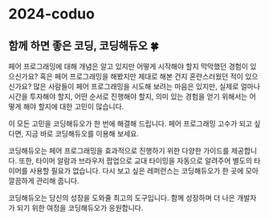 # 2024-coduo

## 함께 하면 좋은 코딩, 코딩해듀오 🍀

페어 프로그래밍에 대해 개념은 알고 있지만 어떻게 시작해야 할지 막막했던 경험이 있으신가요? 혹은 페어 프로그래밍을 해봤지만 제대로 해본 건지 혼란스러웠던 적이 있으신가요? 많은 사람들이 페어 프로그래밍을 시도해 보려는 마음은 있지만, 실제로 얼마나 시간을 투자해야 할지, 어떤 순서로 진행해야 할지, 의미 있는 경험을 얻기 위해서는 어떻게 해야 할지에 대한 고민이 많습니다.

이 모든 고민을 코딩해듀오가 한 번에 해결해 드립니다. 페어 프로그래밍 고수가 되고 싶다면, 지금 바로 코딩해듀오를 이용해 보세요.

코딩해듀오는 페어 프로그래밍을 효과적으로 진행하기 위한 다양한 가이드를 제공합니다. 또한, 타이머 알람과 브라우저 팝업으로 교대 타이밍을 자동으로 알려주어 별도의 타이머를 사용할 필요가 없습니다. 다시 보고 싶은 레퍼런스는 코딩해듀오가 한 곳에 모아 깔끔하게 관리해 줍니다.

코딩해듀오는 당신의 성장을 도와줄 최고의 도구입니다. 함께 성장하며 더 나은 개발자가 되기 위한 여정을 코딩해듀오가 응원합니다.
